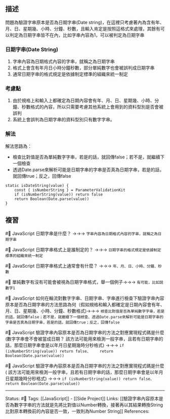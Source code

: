 ## 描述


問題為驗證字串原本是否為日期字串(Date string)，在這裡只考慮著內為含有年、月、日、星期幾、小時、分鐘、秒數，且輸入肯定是按照這格式來處理，其餘有可以判定為日期字串皆不在內，比如字串內容為1，可以被判定為日期字串

### 日期字串(Date String)
1. 字串內容為日期格式內容的字串，就稱之為日期字串
2. 格式上會含有年月日小時分鐘秒數，部分單純數字也會被誤判成日期字串
3. 通常日期字串的格式規定是依據制定標準的組織來統一制定


### 考慮點
1. 由於規格上和輸入上都確定為日期內容會有年、月、日、星期幾、小時、分鐘、秒數格式的內容，所以只需要考慮其他系統上會用到的資料型別是否會被誤判
2. 系統上會誤判為日期字串的資料型別只有數字字串。

### 解法
解法思路為：
- 檢查比對值是否為單純數字字串，若是的話，就回傳false；若不是，就繼續下一個檢查
- 透過Date.parse來解析可能是日期字串的字串是否真為日期字串，若是的話，就回傳true；反之，回傳false

```
static isDateString(value) {
	const { isNumberString } = ParameterValidationKit
	if (isNumberString(value)) return false
	return Boolean(Date.parse(value))
}
```


## 複習
#🧠 JavaScript 日期字串是什麼？ ->->-> `字串內容為日期格式內容的字串，就稱之為日期字串`
<!--SR:!2023-03-08,166,250-->
#🧠 JavaScript 日期字串格式上是誰制定的？ ->->-> `日期字串的格式規定是依據制定標準的組織來統一制定`
<!--SR:!2023-01-06,128,250-->

#🧠 JavaScript 日期字串格式上通常會有什麼？ ->->-> `年、月、日、小時、分鐘、秒數`
<!--SR:!2023-02-24,158,250-->

#🧠  單純數字有沒有可能會被視為日期字串格式，舉一個例子->->-> `有可能，比如說數字1`
<!--SR:!2023-01-11,130,250-->

#🧠 JavaScript 如何在輪流對數字字串、日期字串、字串進行檢查下驗證字串內容原本是否為日期字串的方法思路為何（假如規格和輸入都確定是日期內容會有年、月、日、星期幾、小時、分鐘、秒數格式)->->-> `檢查比對值是否為單純數字字串，若是的話，就回傳false；若不是，就繼續下一個檢查、透過Date.parse來解析可能是日期字串的字串是否真為日期字串，若是的話，就回傳true；反之，回傳false`
<!--SR:!2022-10-04,74,250-->

#🧠 JavaScript 驗證字串內容原本是否為日期字串的方法之對應實現程式碼是什麼(數字字串會不會被當成日期？ 該方法可能用來檢測一般字串，且若有日期字串的話，那麼日期字串會是以年月日星期幾時分秒格式) ->->-> `if (isNumberString(value)) return false、	return Boolean(Date.parse(value))`
<!--SR:!2022-10-10,10,250-->


#🧠 JavaScript 驗證字串內容原本是否為日期字串的方法之對應實現程式碼是什麼( 該方法可能用來檢測一般字串，且若有日期字串的話，那麼日期字串會是以年月日星期幾時分秒格式) ->->-> `if (isNumberString(value)) return false、	return Boolean(Date.parse(value))`
<!--SR:!2022-10-09,9,250-->


---
Status: #🌱 
Tags:
[[JavaScript]] - [[Side Project]]
Links:
[[驗證字串內容原本是否為數字字串的方法就是先將比對值以Number轉換，接著再以其結果轉換String比對原本轉換前的內容是否一致，一致則為Number String]]
References: